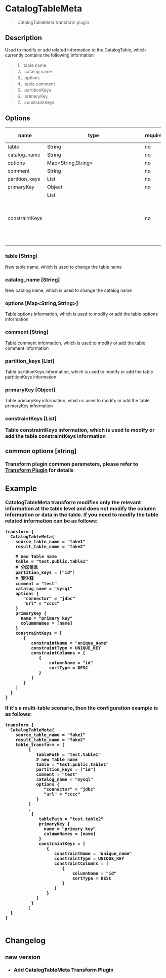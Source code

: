 # CatalogTableMeta

> CatalogTableMeta transform plugin

## Description

Used to modify or add related information to the CatalogTable, which currently contains the following information

> 1、table name \
> 2、catalog name \
> 3、options \
> 4、table comment \
> 5、partitionKeys \
> 6、primaryKey \
> 7、constraintKeys

## Options

|      name      |        type        | required | default value |
|----------------|--------------------|----------|---------------|
| table          | String             | no       |               |
| catalog_name   | String             | no       |               |
| options        | Map<String,String> | no       |               |
| comment        | String             | no       |               |
| partition_keys | List<String>       | no       |               |
| primaryKey     | Object             | no       |               |
| constraintKeys | List<Object>       | no       |               |

### table [String]

New table name, which is used to change the table name

### catalog_name [String]

New catalog name, which is used to change the catalog name

### options [Map<String,String>]

Table options information, which is used to modify or add the table options information

### comment [String]

Table comment information, which is used to modify or add the table comment information

### partition_keys [List<String>]

Table partitionKeys information, which is used to modify or add the table partitionKeys information

### primaryKey [Object]

Table primaryKey information, which is used to modify or add the table primaryKey information

### constraintKeys [List<Object>]

Table constraintKeys information, which is used to modify or add the table constraintKeys information

### common options [string]

Transform plugin common parameters, please refer to [Transform Plugin](common-options.md) for details

## Example

CatalogTableMeta transform modifies only the relevant information at the table level and does not modify the column information or data in the table. If you need to modify the table related information can be as follows:

```
transform {
  CatalogTableMeta{
    source_table_name = "fake1"
    result_table_name = "fake2"

    # new Table name
    table = "test.public.table1"
    # 分区信息
    partition_keys = ["id"]
    # 表注释
    comment = "test"
    catalog_name = "mysql"
    options {
       "connector" = "jdbc"
       "url" = "cccc"
    }
    primaryKey {
      name = "primary key"
      columnNames = [name]
    }
    constraintKeys = [
       {
          constraintName = "unique_name"
          constraintType = UNIQUE_KEY
          constraintColumns = [
             {
                 columnName = "id"
                 sortType = DESC
             }
          ]
       }
    ]
  }
}
```

If it's a multi-table scenario, then the configuration example is as follows:

```
transform {
  CatalogTableMeta{
    source_table_name = "fake1"
    result_table_name = "fake2"
    table_transform = [
         {
            tablePath = "test.table1"
            # new Table name
            table = "test.public.table1"
            partition_keys = ["id"]
            comment = "test"
            catalog_name = "mysql"
            options {
               "connector" = "jdbc"
               "url" = "cccc"
            }
         }
         ,
          {
             tablePath = "test.table2"
             primaryKey {
               name = "primary key"
               columnNames = [name]
             }
             constraintKeys = [
                {
                   constraintName = "unique_name"
                   constraintType = UNIQUE_KEY
                   constraintColumns = [
                      {
                          columnName = "id"
                          sortType = DESC
                      }
                   ]
                }
            ]
          }
         ]
  }
}


```

## Changelog

### new version

- Add CatalogTableMeta Transform Plugin

